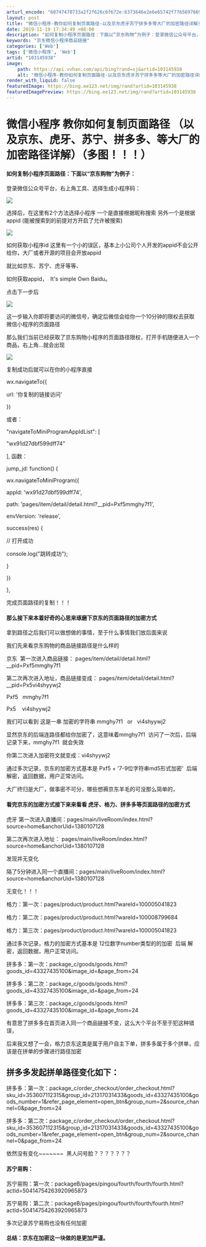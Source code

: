 ```yaml
---
arturl_encode: "68747470733a2f2f626c6f672e:6373646e2e6e65742f77656978696e5f34303239313234382f:61727469636c652f64657461696c732f313033313435393338"
layout: post
title: "微信小程序-教你如何复制页面路径-以及京东虎牙苏宁拼多多等大厂的加密路径详解多图"
date: 2019-11-19 17:34:49 +08:00
description: "如何复制小程序页面路径：下面以“京东购物”为例子：登录微信公众号平台，右上角工具、选择生成小程序码："
keywords: "京东微信小程序商品链接"
categories: ['Web']
tags: ['微信小程序', 'Web']
artid: "103145938"
image:
    path: https://api.vvhan.com/api/bing?rand=sj&artid=103145938
    alt: "微信小程序-教你如何复制页面路径-以及京东虎牙苏宁拼多多等大厂的加密路径详解多图"
render_with_liquid: false
featuredImage: https://bing.ee123.net/img/rand?artid=103145938
featuredImagePreview: https://bing.ee123.net/img/rand?artid=103145938
---
```


# 微信小程序 教你如何复制页面路径 （以及京东、虎牙、苏宁、拼多多、等大厂的加密路径详解）（多图！！！）

#### 如何复制小程序页面路径：下面以“京东购物”为例子：

登录微信公众号平台，右上角工具、选择生成小程序码：

![](https://i-blog.csdnimg.cn/blog_migrate/a864a8661614385c6ddbb9f09d1fd68a.png)

选择后，在这里有2个方法选择小程序 一个是直接根据昵称搜索 另外一个是根据appid (能被搜索到的前提对方开启了允许被搜索)

![](https://i-blog.csdnimg.cn/blog_migrate/56f5ed47ea1392ffd2e09b67ed098ff7.png)

如何获取小程序id 这里有一个小的误区，基本上小公司个人开发的appid不会公开给你，大厂或者开源的项目会开放appid

就比如京东、苏宁、虎牙等等、

如何获取appid，  It's simple Own Baidu。

点击下一步后

![](https://i-blog.csdnimg.cn/blog_migrate/967b1f2af9ef580b79ce238be84d25d9.png)

这一步输入你即将要访问的微信号，确定后微信会给你一个10分钟的限权去获取微信小程序的页面路径

那么我们当前已经获取了京东购物小程序的页面路径限权，打开手机随便进入一个商品，右上角...就会出现

![](https://i-blog.csdnimg.cn/blog_migrate/37ab91c9bfe72bf958fbdfb03839c76d.png)

复制成功后就可以在你的小程序直接

wx.navigateTo({

url: '你复制的链接访问'

})

或者：

"navigateToMiniProgramAppIdList": [

"wx91d27dbf599dff74"

], 函数：

jump_jd: function() {

wx.navigateToMiniProgram({

appId: 'wx91d27dbf599dff74',

path: 'pages/item/detail/detail.html?__pid=Pxf5mmghy7f1',

envVersion: 'release',

success(res) {

// 打开成功

console.log("跳转成功");

}

})

},

完成页面路径的复制！！！

#### 那么接下来本着好奇的心思来琢磨下京东的页面路径的加密方式

拿到路径之后我们可以做想做的事情，至于什么事情我们放后面来说

我们先来看京东购物的商品链接路径是什么样的

京东  第一次进入商品链接： pages/item/detail/detail.html?__pid=Pxf5mmghy7f1
  
第二次再次进入地址，商品链接变成： pages/item/detail/detail.html?__pid=Px5vi4shyywj2

Pxf5   mmghy7f1
  
Px5    vi4shyywj2

我们可以看到 这是一串 加密的字符串 mmghy7f1   or   vi4shyywj2

显然京东的后端连路径都给你加密了，这意味着mmghy7f1  访问了一次后，后端记录下来，mmghy7f1  就会失效

你第二次进入加密符文就变成：vi4shyywj2

通过多次记录，京东的加密方式基本是 Pxf5 + '7-9位字符串md5形式加密'  后端 解密，返回数据，用户正常访问。

大厂终归是大厂，做事密不可分，哪些想褥京东羊毛的可没那么简单的，

#### 看完京东的加密方式接下来来看看 虎牙、格力、拼多多等页面路径的加密方式

虎牙 第一次进入直播间：pages/main/liveRoom/index.html?source=home&anchorUid=1380107128
  
第二次再次进入地址： pages/main/liveRoom/index.html?source=home&anchorUid=1380107128
  
发现并无变化

隔了5分钟进入同一个直播间：pages/main/liveRoom/index.html?source=home&anchorUid=1380107128

无变化！！！

格力：第一次：pages/product/product.html?wareId=100005041823

格力：第二次：pages/product/product.html?wareId=100008799684

格力：第三次：pages/product/product.html?wareId=100005041823

通过多次记录，格力的加密方式基本是 12位数字number类型的的加密  后端 解密，返回数据，用户正常访问。

拼多多：第一次：package_c/goods/goods.html?goods_id=43327435100&image_id=&page_from=24

拼多多：第二次：package_c/goods/goods.html?goods_id=43327435100&image_id=&page_from=24

拼多多：第三次：package_c/goods/goods.html?goods_id=43327435100&image_id=&page_from=24

有意思了拼多多在首页进入同一个商品链接不变，这么大个平台不至于犯这种错误，

后来我又想了一会，格力京东这类是属于用户自主下单，拼多多属于多个拼单，应该是在拼单的步骤进行路径加密

## 拼多多发起拼单路径变化如下：

拼多多：第一次：package_c/order_checkout/order_checkout.html?sku_id=353607112315&group_id=21317031433&goods_id=43327435100&goods_number=1&refer_page_element=open_btn&group_num=2&source_channel=0&page_from=24

拼多多：第二次：package_c/order_checkout/order_checkout.html?sku_id=353607112315&group_id=21317031433&goods_id=43327435100&goods_number=1&refer_page_element=open_btn&group_num=2&source_channel=0&page_from=24

依然没有变化~~~~~~~  黑人问号脸？？？？？？？

#### 苏宁易购：

苏宁易购：第一次：packageB/pages/pingou/fourth/fourth/fourth.html?actId=50414754263920965873

苏宁易购：第二次：packageB/pages/pingou/fourth/fourth/fourth.html?actId=50414754263920965873

多次记录苏宁易购也没有任何加密

#### 总结：京东在加密这一块做的是更加严谨。